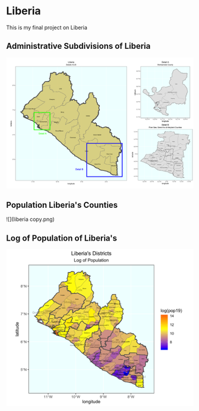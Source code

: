 # Liberia

This is my final project on Liberia

## Administrative Subdivisions of Liberia

![](details.png)

## Population Liberia's Counties

![](liberia copy.png)

## Log of Population of Liberia's 

![](lbrdist_logpop19b.png)

